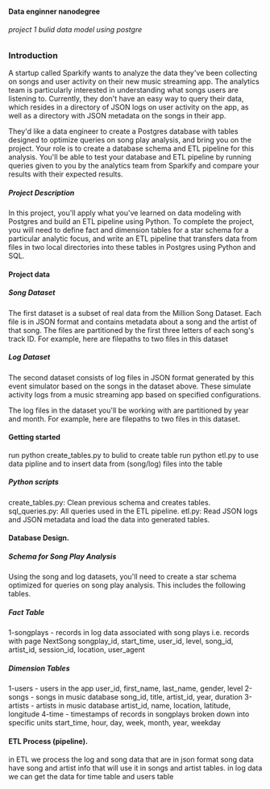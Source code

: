 #### Data enginner nanodegree 
###### project 1 bulid data model using postgre
### Introduction
A startup called Sparkify wants to analyze the data they've been collecting on songs and user activity on their new music streaming app. The analytics team is particularly interested in understanding what songs users are listening to. Currently, they don't have an easy way to query their data, which resides in a directory of JSON logs on user activity on the app, as well as a directory with JSON metadata on the songs in their app.

They'd like a data engineer to create a Postgres database with tables designed to optimize queries on song play analysis, and bring you on the project. Your role is to create a database schema and ETL pipeline for this analysis. You'll be able to test your database and ETL pipeline by running queries given to you by the analytics team from Sparkify and compare your results with their expected results.
##### Project Description
In this project, you'll apply what you've learned on data modeling with Postgres and build an ETL pipeline using Python. To complete the project, you will need to define fact and dimension tables for a star schema for a particular analytic focus, and write an ETL pipeline that transfers data from files in two local directories into these tables in Postgres using Python and SQL.


#### Project data 
##### Song Dataset
The first dataset is a subset of real data from the Million Song Dataset. Each file is in JSON format and contains metadata about a song and the artist of that song. The files are partitioned by the first three letters of each song's track ID. For example, here are filepaths to two files in this dataset


##### Log Dataset
The second dataset consists of log files in JSON format generated by this event simulator based on the songs in the dataset above. These simulate activity logs from a music streaming app based on specified configurations.

The log files in the dataset you'll be working with are partitioned by year and month. For example, here are filepaths to two files in this dataset.


#### Getting started
run 
python create_tables.py
to bulid to create table
run 
python etl.py
to use data pipline and to insert data from (song/log) files into the table 

##### Python scripts
create_tables.py: Clean previous schema and creates tables.
sql_queries.py: All queries used in the ETL pipeline.
etl.py: Read JSON logs and JSON metadata and load the data into generated tables.


#### Database Design.

##### Schema for Song Play Analysis
Using the song and log datasets, you'll need to create a star schema optimized for queries on song play analysis. This includes the following tables.

##### Fact Table
1-songplays - records in log data associated with song plays i.e. records with page NextSong
songplay_id, start_time, user_id, level, song_id, artist_id, session_id, location, user_agent

##### Dimension Tables
1-users - users in the app
user_id, first_name, last_name, gender, level
2-songs - songs in music database
song_id, title, artist_id, year, duration
3-artists - artists in music database
artist_id, name, location, latitude, longitude
4-time - timestamps of records in songplays broken down into specific units
start_time, hour, day, week, month, year, weekday


#### ETL Process (pipeline).

 in ETL we process the log and song data that are in json format song data have song and artist info that will use it in songs and artist tables.
 in log data we can get the data for time table and users table 